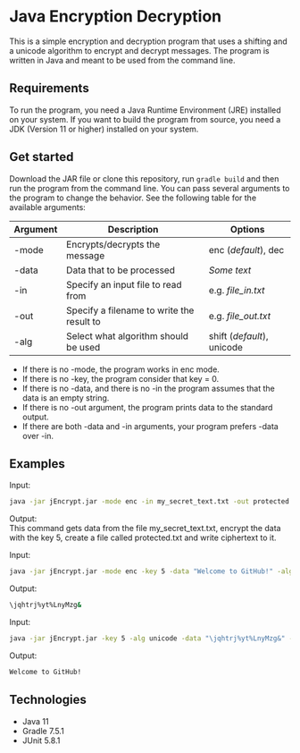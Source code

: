 # Java Encryption Decryption

This is a simple encryption and decryption program that uses a shifting and a unicode algorithm to encrypt and decrypt
messages. The program is written in Java and meant to be used from the command line.

## Requirements

To run the program, you need a Java Runtime Environment (JRE) installed on your system. If you want to build the program
from source, you need a JDK (Version 11 or higher) installed on your system.

## Get started

Download the JAR file or clone this repository, run `gradle build` and then run the program from the command line.
You can pass several arguments to the program to change the behavior. See the following table for the available
arguments:

| Argument | Description                               | Options                    |
|----------|-------------------------------------------|----------------------------|
| -mode    | Encrypts/decrypts the message             | enc (_default_), dec       |
| -data    | Data that to be processed                 | _Some text_                |
| -in      | Specify an input file to read from        | e.g. _file_in.txt_         |
| -out     | Specify a filename to write the result to | e.g. _file_out.txt_        |
| -alg     | Select what algorithm should be used      | shift (_default_), unicode |

- If there is no -mode, the program works in enc mode.
- If there is no -key, the program consider that key = 0.
- If there is no -data, and there is no -in the program assumes that the data is an empty string.
- If there is no -out argument, the program prints data to the standard output.
- If there are both -data and -in arguments, your program prefers -data over -in.

## Examples

Input:

```sh
java -jar jEncrypt.jar -mode enc -in my_secret_text.txt -out protected.txt -key 5 -alg unicode
```

Output:  
This command gets data from the file my_secret_text.txt, encrypt the data with the key 5, create a file called
protected.txt and write ciphertext to it.

Input:

```sh
java -jar jEncrypt.jar -mode enc -key 5 -data "Welcome to GitHub!" -alg unicode
```

Output:

```sh
\jqhtrj%yt%LnyMzg&
```

Input:

```sh
java -jar jEncrypt.jar -key 5 -alg unicode -data "\jqhtrj%yt%LnyMzg&" -mode dec
```

Output:

```sh
Welcome to GitHub!
```

## Technologies

- Java 11
- Gradle 7.5.1
- JUnit 5.8.1
